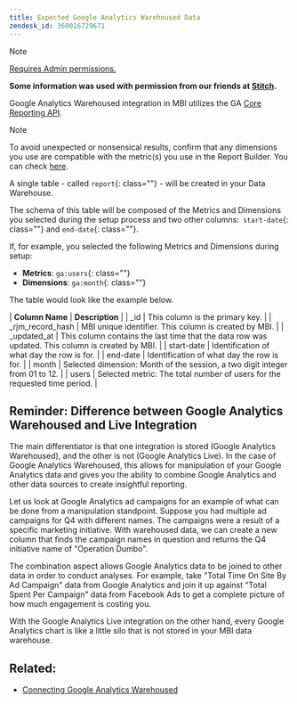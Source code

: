```yaml
---
title: Expected Google Analytics Warehoused Data
zendesk_id: 360016729671
---
```


>[!NOTE]
>
>[Requires Admin permissions.](../../../administrator/user-management/user-management.md)

**Some information was used with permission from our friends at [Stitch](https://www.stitchdata.com/docs/integrations/saas/google-analytics).**

Google Analytics Warehoused integration in MBI utilizes the GA [Core Reporting API](https://developers.google.com/analytics/devguides/reporting/core/v3/).

>[!NOTE]
>
>To avoid unexpected or nonsensical results, confirm that any dimensions you use are compatible with the metric(s) you use in the Report Builder. You can check [here](https://developers.google.com/analytics/devguides/reporting/core/dimsmets).

A single table - called `report`{: class=""} - will be created in your Data Warehouse.

The schema of this table will be composed of the Metrics and Dimensions you selected during the setup process and two other columns:` start-date`{: class=""} and `end-date`{: class=""}.

If, for example, you selected the following Metrics and Dimensions during setup:

* **Metrics**\: `ga:users`{: class=""}
* **Dimensions**\: `ga:month`{: class=""}

The table would look like the example below.

| **Column Name** | **Description** |
| \_id | This column is the primary key. |
| \_rjm\_record\_hash | MBI unique identifier. This column is created by MBI. |
| \_updated\_at | This column contains the last time that the data row was updated. This column is created by MBI. |
| start-date | Identification of what day the row is for. |
| end-date | Identification of what day the row is for. |
| month | Selected dimension: Month of the session, a two digit integer from 01 to 12. |
| users | Selected metric: The total number of users for the requested time period. |

## Reminder: Difference between Google Analytics Warehoused and Live Integration

The main differentiator is that one integration is stored (Google Analytics Warehoused), and the other is not (Google Analytics Live). In the case of Google Analytics Warehoused, this allows for manipulation of your Google Analytics data and gives you the ability to combine Google Analytics and other data sources to create insightful reporting.

Let us look at Google Analytics ad campaigns for an example of what can be done from a manipulation standpoint. Suppose you had multiple ad campaigns for Q4 with different names. The campaigns were a result of a specific marketing initiative. With warehoused data, we can create a new column that finds the campaign names in question and returns the Q4 initiative name of "Operation Dumbo".

The combination aspect allows Google Analytics data to be joined to other data in order to conduct analyses. For example, take "Total Time On Site By Ad Campaign" data from Google Analytics and join it up against "Total Spent Per Campaign" data from Facebook Ads to get a complete picture of how much engagement is costing you.

With the Google Analytics Live integration on the other hand, every Google Analytics chart is like a little silo that is not stored in your MBI data warehouse.

## Related:

* [Connecting Google Analytics Warehoused](../integrations/google-analytics-warehoused.md)
